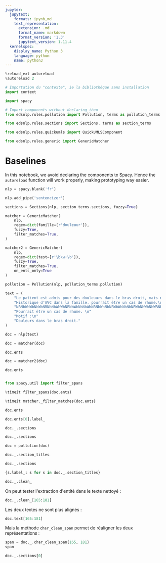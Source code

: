 ```yaml
---
jupyter:
  jupytext:
    formats: ipynb,md
    text_representation:
      extension: .md
      format_name: markdown
      format_version: '1.3'
      jupytext_version: 1.11.4
  kernelspec:
    display_name: Python 3
    language: python
    name: python3
---
```


```python
%reload_ext autoreload
%autoreload 2
```

```python
# Importation du "contexte", ie la bibliothèque sans installation
import context
```

```python
import spacy
```

```python
# Import components without declaring them
from edsnlp.rules.pollution import Pollution, terms as pollution_terms
```

```python
from edsnlp.rules.sections import Sections, terms as section_terms
```

```python
from edsnlp.rules.quickumls import QuickUMLSComponent
```

```python
from edsnlp.rules.generic import GenericMatcher
```

# Baselines


In this notebook, we avoid declaring the components to Spacy. Hence the `autoreload` function will work properly, making prototyping way easier.

```python
nlp = spacy.blank('fr')
```

```python
nlp.add_pipe('sentencizer')
```

```python
sections = Sections(nlp, section_terms.sections, fuzzy=True)
```

```python
matcher = GenericMatcher(
    nlp,
    regex=dict(famille=[r'douleuur']),
    fuzzy=True,
    filter_matches=True,
)
```

```python
matcher2 = GenericMatcher(
    nlp,
    regex=dict(test=[r'\b\w+\b']),
    fuzzy=True,
    filter_matches=True,
    on_ents_only=True
)
```

```python
pollution = Pollution(nlp, pollution_terms.pollution)
```

```python
text = (
    "Le patient est admis pour des douleuurs dans le bras droit, mais n'a pas de problème de locomotion. "
    "Historique d'AVC dans la famille. pourrait être un cas de rhume.\n"
    "NBNbWbWbNbWbNBNbNbWbWbNBNbWbNbNbWbNBNbWbNbNBWbWbNbNbNBWbNbWbNbWBNbNbWbNbNBNbWbWbNbWBNbNbWbNBNbWbWbNb\n"
    "Pourrait être un cas de rhume. \n"
    "Motif :\n"
    "Douleurs dans le bras droit."
)
```

```python
doc = nlp(text)
```

```python
doc = matcher(doc)
```

```python
doc.ents
```

```python
doc = matcher2(doc)
```

```python
doc.ents
```

```python

```

```python
from spacy.util import filter_spans
```

```python
%timeit filter_spans(doc.ents)
```

```python
%timeit matcher._filter_matches(doc.ents)
```

```python
doc.ents
```

```python
doc.ents[0].label_
```

```python
doc._.sections
```

```python
doc._.sections
```

```python
doc = pollution(doc)
```

```python
doc._.section_titles
```

```python
doc._.sections
```

```python
{s.label_: s for s in doc._.section_titles}
```

```python
doc._.clean_
```

On peut tester l'extraction d'entité dans le texte nettoyé :

```python
doc._.clean_[165:181]
```

Les deux textes ne sont plus alignés :

```python
doc.text[165:181]
```

Mais la méthode `char_clean_span` permet de réaligner les deux représentations :

```python
span = doc._.char_clean_span(165, 181)
span
```

```python
doc._.sections[0]
```

```python

```

```python

```
